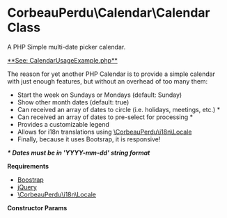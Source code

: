 # CorbeauPerdu\Calendar\Calendar Class
<p>A PHP Simple multi-date picker calendar.</p>

<p><a href="https://github.com/ravenlost/PHP_Calendar/blob/master/UsageExamples/CalendarUsageExample.php">**See: CalendarUsageExample.php**</a></p>

<p>The reason for yet another PHP Calendar is to provide a simple calendar with just enough features, but without an overhead of too many them:</p>

<ul>
	<li>Start the week on Sundays or Mondays (default: Sunday)</li>
	<li>Show other month dates (default: true)</li>
	<li>Can received an array of dates to circle (i.e. holidays, meetings, etc.) *</li>
	<li>Can received an array of dates to pre-select for processing *</li>
	<li>Provides a customizable legend</li>
	<li>Allows for i18n translations using <a href="https://github.com/ravenlost/PHP_Locale">\CorbeauPerdu\i18n\Locale</a></li>
	<li>Finally, because it uses Bootsrap, it is responsive!</li>
</ul>

 ***\* Dates must be in 'YYYY-mm-dd' string format***

**Requirements**
<ul>
	<li><a href="https://getbootstrap.com/">Boostrap</a></li>
	<li><a href="https://jquery.com/">jQuery</a></li>
	<li><a href="https://github.com/ravenlost/PHP_Locale">\CorbeauPerdu\i18n\Locale</a></li>
</ul>

**Constructor Params**
<pre>

</pre>

